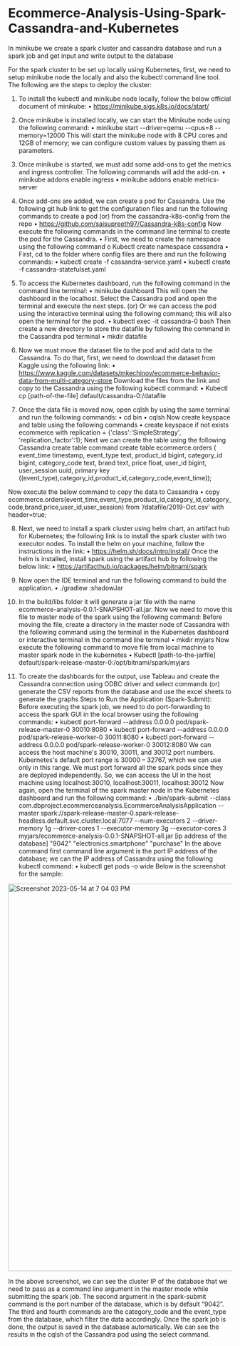 # Ecommerce-Analysis-Using-Spark-Cassandra-and-Kubernetes
In minikube we create a spark cluster and cassandra database and run a spark job and get input and write output to the database

For the spark cluster to be set up locally using Kubernetes, first, we need to setup minikube node the locally and also the kubectl command line tool. The following are the steps to deploy the cluster:
1.	To install the kubectl and minikube node locally, follow the below official document of minikube:
•	https://minikube.sigs.k8s.io/docs/start/

2.	Once minikube is installed locally, we can start the Minikube node using the following command:
•	minikube start --driver=qemu --cpus=8 --memory=12000
This will start the minikube node with 8 CPU cores and 12GB of memory; we can configure custom values by passing them as parameters.

3.	Once minikube is started, we must add some add-ons to get the metrics and ingress controller. The following commands will add the add-on. 
•	minikube addons enable ingress
•	minikube addons enable metrics-server

4.	Once add-ons are added, we can create a pod for Cassandra. Use the following git hub link to get the configuration files and run the following commands to create a pod (or) from the cassandra-k8s-config from the repo
•	https://github.com/saisupreeth97/Cassandra-k8s-config
Now execute the following commands in the command line terminal to create the pod for the Cassandra.
•	First, we need to create the namespace using the following command
o	Kubectl create namespace cassandra
•	First, cd to the folder where config files are there and run the following commands:
•	kubectl create -f cassandra-service.yaml
•	kubectl create -f cassandra-statefulset.yaml

5.	To access the Kubernetes dashboard, run the following command in the command line terminal:
•	minikube dashboard
This will open the dashboard in the localhost. Select the Cassandra pod and open the terminal and execute the next steps.
(or)
Or we can access the pod using the interactive terminal using the following command; this will also open the terminal for the pod.
•	kubectl exec -it cassandra-0 bash
Then create a new directory to store the datafile by following the command in the Cassandra pod terminal
•	mkdir datafile

6.	Now we must move the dataset file to the pod and add data to the Cassandra. To do that, first, we need to download the dataset from Kaggle using the following link:
•	https://www.kaggle.com/datasets/mkechinov/ecommerce-behavior-data-from-multi-category-store
Download the files from the link and copy to the Cassandra using the following kubectl command:
•	Kubectl cp [path-of-the-file] default/cassandra-0:/datafile

7.	Once the data file is moved now, open cqlsh by using the same terminal and run the following commands:
•	cd bin
•	cqlsh
Now create keyspace and table using the following commands
•	create keyspace if not exists ecommerce with replication = {'class':'SimpleStrategy', 'replication_factor':1};
Next we can create the table using the following Cassandra create table command
create table ecommerce.orders (
event_time timestamp,
event_type text,
product_id bigint,
category_id bigint,
category_code text,
brand text,
price float,
user_id bigint,
user_session uuid,
primary key ((event_type),category_id,product_id,category_code,event_time));
	
Now execute the below command to copy the data to Cassandra
•	copy ecommerce.orders(event_time,event_type,product_id,category_id,category_code,brand,price,user_id,user_session) from ‘/datafile/2019-Oct.csv’ with header=true;

8.	Next, we need to install a spark cluster using helm chart, an artifact hub for Kubernetes; the following link is to install the spark cluster with two executor nodes.
To install the helm on your machine, follow the instructions in the link:
•	https://helm.sh/docs/intro/install/
Once the helm is installed, install spark using the artifact hub by following the below link:
•	https://artifacthub.io/packages/helm/bitnami/spark

9.	 Now open the IDE terminal and run the following command to build the application.
•	./gradlew :shadowJar

10.	In the build/libs folder it will generate a jar file with the name ecommerce-analysis-0.0.1-SNAPSHOT-all.jar. Now we need to move this file to master node of the spark using the following command:
Before moving the file, create a directory in the master node of Cassandra with the following command using the terminal in the Kubernetes dashboard or interactive terminal in the command line terminal
•	mkdir myjars
Now execute the following command to move file from local machine to master spark node in the kubernetes
•	Kubectl [path-to-the-jarfile] default/spark-release-master-0:/opt/bitnami/spark/myjars

11.	To create the dashboards for the output, use Tableau and create the Cassandra connection using ODBC driver and select commands (or) generate the CSV reports from the database and use the excel sheets to generate the graphs
Steps to Run the Application (Spark-Submit):
Before executing the spark job, we need to do port-forwarding to access the spark GUI in the local browser using the following commands:
•	kubectl port-forward --address 0.0.0.0 pod/spark-release-master-0 30010:8080
•	kubectl port-forward --address 0.0.0.0 pod/spark-release-worker-0 30011:8080
•	kubectl port-forward --address 0.0.0.0 pod/spark-release-worker-0 30012:8080
We can access the host machine's 30010, 30011, and 30012 port numbers. Kubernetes's default port range is 30000 – 32767, which we can use only in this range. We must port forward all the spark pods since they are deployed independently. So, we can access the UI in the host machine using localhost:30010, localhost:30011, localhost:30012
Now again, open the terminal of the spark master node in the Kubernetes dashboard and run the following command:
•	./bin/spark-submit --class com.dbproject.ecommerceanalysis.EcommerceAnalysisApplication --master spark://spark-release-master-0.spark-release-headless.default.svc.cluster.local:7077 --num-executors 2 --driver-memory 1g --driver-cores 1 --executor-memory 3g --executor-cores 3 myjars/ecommerce-analysis-0.0.1-SNAPSHOT-all.jar [ip address of the database] "9042" "electronics.smartphone" "purchase"
In the above command first command line argument is the port IP address of the database; we can the IP address of Cassandra using the following kubectl command:
•	kubectl get pods -o wide
Below is the screenshot for the sample:

<img width="867" alt="Screenshot 2023-05-14 at 7 04 03 PM" src="https://github.com/saisupreeth97/Ecommerce-Analysis-Using-Spark-Cassandra-and-Kubernetes/assets/20046277/c69f5c79-4373-4a05-ba57-1c493eec25d8">

In the above screenshot, we can see the cluster IP of the database that we need to pass as a command line argument in the master mode while submitting the spark job.
The second argument in the spark-submit command is the port number of the database, which is by default “9042”. The third and fourth commands are the category_code and the event_type from the database, which filter the data accordingly.
Once the spark job is done, the output is saved in the database automatically. We can see the results in the cqlsh of the Cassandra pod using the select command.
